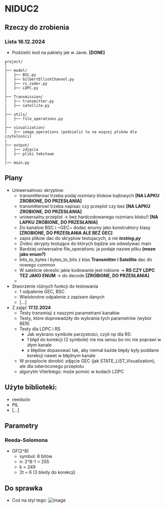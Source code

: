 # NIDUC2
## Rzeczy do zrobienia

### Lista 16.12.2024
- Podzielić kod na pakiety jak w Javie. **[DONE]**
```
project/ 
│
├── model/
│   ├── BSC.py
│   ├── GilbertElliotChannel.py
│   ├── rs_coder.py
│   ├── LDPC.py
│
├── Transmission/
│   ├── transmitter.py
|   ├── satellite.py
│
├── utils/
│   ├── file_operations.py
│
├── visualization/
│   ├── image_operations (podzielić to na więcej plików dla czytelności)
|
├── output/
│   ├── zdjęcia
│   ├── pliki tekstowe
│
|── main.py
```

## Plany
- Uniwersalnosc skryptow:
    - transmitterowi trzeba podaj rozmiary blokow bajtowych **[NA LAPKU ZROBIONE, DO PRZESŁANIA]**
    - transmitterowi trzeba napisac czy przeplot czy bez **[NA LAPKU ZROBIONE, DO PRZESŁANIA]**
    - uniwersalny przeplot -> bez hardcodowanego rozmiaru bloku!! **[NA LAPKU ZROBIONE, DO PRZESŁANIA]**
    - Do kanalow BSC i ~GEC~ dodac enumy jako konstruktory klasy **[ZROBIONE, DO PRZESŁANIA ALE BEZ GEC]**
    - zapis plikow dac do skryptow testujacych, a nie ***testing.py*** 
    - Zrobic skrypty testujące do których będzie sie odwolywac main
    - Bardziej uniwersalne file_operations: ja podaje nazwe pliku **(moze jako enum?)**
    - bits_to_bytes i bytes_to_bits z klas **Transmitter i Satellite** dac do nowego common
    - W satelicie okreslic jakie kodowanie jest robione -> **RS CZY LDPC TEZ JAKO ENUM** -> do decode **[ZROBIONE, DO PRZESŁANIA]**
    - 
- Stworzenie różnych funkcji do testowania
    - 1 odpalenie GEC, BSC
    - Wielokrotne odpalenie z zapisem danych
    - [...]
- Z zajęć **17.12.2024**
    - Testy transmisji z naszymi parametrami kanałów
    - Testy, które doprowadziły do wybrania tych parametrów (wybór BER)
    - Testy dla LDPC i RS
        - Jak wybrano symbole parzystości, czyli np dla RS:
        - 1 błąd do korekcji (2 symbole) nie ma sensu bo nic nie poprawi w złym kanale
        - x błędów dopasować tak, aby niemal każde błędy były poddane korekcji nawet w błędnym kanale
    -  W przeplocie dorobić zdjęcie GEC (jak STATE_LIST_Visualization), ale dla odwróconego przeplotu
    -  algorytm Viterbiego: może pomóc w kodach LDPC

## Użyte biblioteki:
- reedsolo
- PIL
- [...]

## Parametry
### Reeda-Solomona
- GF(2^8)
    - symbol: 8 bitów
    - n: 2^8-1 = 255
    - k = 249
    - 2t = 6 (3 bledy do korekcji)

## Do sprawka
- Coś na styl tego:
![image](https://github.com/user-attachments/assets/637026ba-04a4-4c2e-9930-0fcd72230b21)
